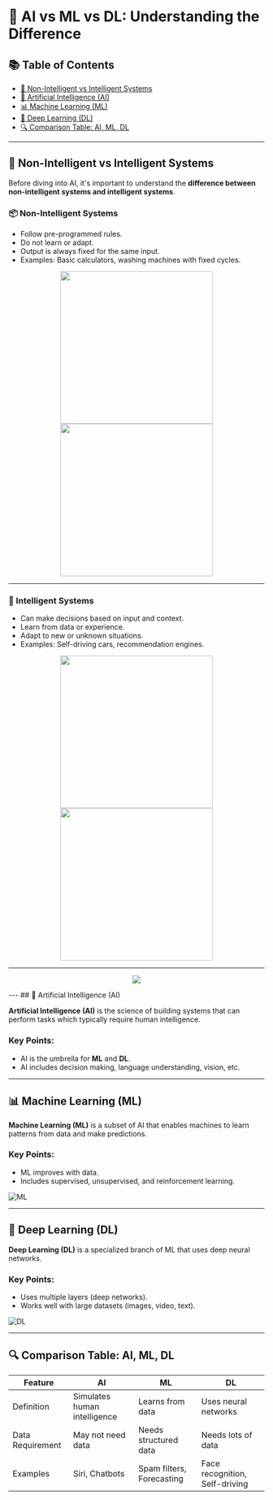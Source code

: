# 🤖 AI vs ML vs DL: Understanding the Difference

## 📚 Table of Contents
- [🧠 Non-Intelligent vs Intelligent Systems](#-non-intelligent-vs-intelligent-systems)
- [📘 Artificial Intelligence (AI)](#-artificial-intelligence-ai)
- [📊 Machine Learning (ML)](#-machine-learning-ml)
- [🧠 Deep Learning (DL)](#-deep-learning-dl)
- [🔍 Comparison Table: AI, ML, DL](#-comparison-table-ai-ml-dl)

---

## 🧠 Non-Intelligent vs Intelligent Systems

Before diving into AI, it's important to understand the **difference between non-intelligent systems and intelligent systems**.

### 📦 Non-Intelligent Systems
- Follow pre-programmed rules.
- Do not learn or adapt.
- Output is always fixed for the same input.
- Examples: Basic calculators, washing machines with fixed cycles.

<p align="center">
  <img src="https://encrypted-tbn0.gstatic.com/images?q=tbn:ANd9GcSx_9scC-8HWOm5ErPX1UpuLrwqJA1L6ZL_Bg&s" width="300" />
  <img src="https://www.titanwatches.sg/cdn/shop/files/1866SM01_1.jpg?v=1713950080" width="300" />
</p>

---

### 🤖 Intelligent Systems
- Can make decisions based on input and context.
- Learn from data or experience.
- Adapt to new or unknown situations.
- Examples: Self-driving cars, recommendation engines.

<p align="center">
  <img src="https://encrypted-tbn0.gstatic.com/images?q=tbn:ANd9GcRrnwBH0tbkbXjvjGeP2SUJxTM5IJ33Wdqzsw&s" width="300" />
  <img src="https://encrypted-tbn0.gstatic.com/images?q=tbn:ANd9GcSb1ygsHuBGvcsRphH_BwCQFlFFb6qqdwnUSw&s" width="300" />
</p>

---
<p align="center" background="white">
  <img src="https://neurosnap.ai/assets/blog/AI_vs_ML_vs_DL.webp"/>
</p>
---
## 📘 Artificial Intelligence (AI)

**Artificial Intelligence (AI)** is the science of building systems that can perform tasks which typically require human intelligence.

### Key Points:
- AI is the umbrella for **ML** and **DL**.
- AI includes decision making, language understanding, vision, etc.

---

## 📊 Machine Learning (ML)

**Machine Learning (ML)** is a subset of AI that enables machines to learn patterns from data and make predictions.

### Key Points:
- ML improves with data.
- Includes supervised, unsupervised, and reinforcement learning.

![ML](https://example.com/images/ml_concept.png)

---

## 🧠 Deep Learning (DL)

**Deep Learning (DL)** is a specialized branch of ML that uses deep neural networks.

### Key Points:
- Uses multiple layers (deep networks).
- Works well with large datasets (images, video, text).

![DL](https://example.com/images/dl_concept.png)

---

## 🔍 Comparison Table: AI, ML, DL

| Feature                   | **AI**                           | **ML**                           | **DL**                            |
|---------------------------|----------------------------------|----------------------------------|-----------------------------------|
| Definition                | Simulates human intelligence     | Learns from data                 | Uses neural networks              |
| Data Requirement          | May not need data                | Needs structured data            | Needs lots of data                |
| Examples                  | Siri, Chatbots                   | Spam filters, Forecasting        | Face recognition, Self-driving   |

